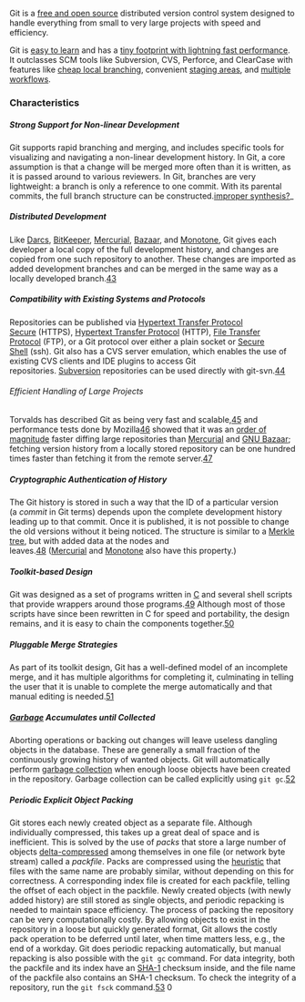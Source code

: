 Git is a [free and open source](https://git-scm.com/about/free-and-open-source) distributed version control system designed to handle everything from small to very large projects with speed and efficiency.

Git is [easy to learn](https://git-scm.com/doc) and has a [tiny footprint with lightning fast performance](https://git-scm.com/about/small-and-fast). It outclasses SCM tools like Subversion, CVS, Perforce, and ClearCase with features like [cheap local branching](https://git-scm.com/about/branching-and-merging), convenient [staging areas](https://git-scm.com/about/staging-area), and [multiple workflows](https://git-scm.com/about/distributed).

### Characteristics

##### Strong Support for Non-linear Development

Git supports rapid branching and merging, and includes specific tools for visualizing and navigating a non-linear development history. In Git, a core assumption is that a change will be merged more often than it is written, as it is passed around to various reviewers. In Git, branches are very lightweight: a branch is only a reference to one commit. With its parental commits, the full branch structure can be constructed.[improper synthesis?](https://en.wikipedia.org/wiki/Wikipedia:No_original_research#Synthesis_of_published_material "Wikipedia:No original research")_

##### Distributed Development

Like [Darcs](https://en.wikipedia.org/wiki/Darcs "Darcs"), [BitKeeper](https://en.wikipedia.org/wiki/BitKeeper "BitKeeper"), [Mercurial](https://en.wikipedia.org/wiki/Mercurial "Mercurial"), [Bazaar](https://en.wikipedia.org/wiki/Bazaar_(software) "Bazaar (software)"), and [Monotone](https://en.wikipedia.org/wiki/Monotone_(software) "Monotone (software)"), Git gives each developer a local copy of the full development history, and changes are copied from one such repository to another. These changes are imported as added development branches and can be merged in the same way as a locally developed branch.[43](https://en.wikipedia.org/wiki/Git#cite_note-44)

##### Compatibility with Existing Systems and Protocols

Repositories can be published via [Hypertext Transfer Protocol Secure](https://en.wikipedia.org/wiki/HTTPS "HTTPS") (HTTPS), [Hypertext Transfer Protocol](https://en.wikipedia.org/wiki/Hypertext_Transfer_Protocol "Hypertext Transfer Protocol") (HTTP), [File Transfer Protocol](https://en.wikipedia.org/wiki/File_Transfer_Protocol "File Transfer Protocol") (FTP), or a Git protocol over either a plain socket or [Secure Shell](https://en.wikipedia.org/wiki/Secure_Shell "Secure Shell") (ssh). Git also has a CVS server emulation, which enables the use of existing CVS clients and IDE plugins to access Git repositories. [Subversion](https://en.wikipedia.org/wiki/Apache_Subversion "Apache Subversion") repositories can be used directly with git-svn.[44](https://en.wikipedia.org/wiki/Git#cite_note-45)

###### Efficient Handling of Large Projects

Torvalds has described Git as being very fast and scalable,[45](https://en.wikipedia.org/wiki/Git#cite_note-46) and performance tests done by Mozilla[46](https://en.wikipedia.org/wiki/Git#cite_note-47) showed that it was an [order of magnitude](https://en.wikipedia.org/wiki/Order_of_magnitude "Order of magnitude") faster diffing large repositories than [Mercurial](https://en.wikipedia.org/wiki/Mercurial "Mercurial") and [GNU Bazaar](https://en.wikipedia.org/wiki/GNU_Bazaar "GNU Bazaar"); fetching version history from a locally stored repository can be one hundred times faster than fetching it from the remote server.[47](https://en.wikipedia.org/wiki/Git#cite_note-48)

##### Cryptographic Authentication of History

The Git history is stored in such a way that the ID of a particular version (a _commit_ in Git terms) depends upon the complete development history leading up to that commit. Once it is published, it is not possible to change the old versions without it being noticed. The structure is similar to a [Merkle tree](https://en.wikipedia.org/wiki/Merkle_tree "Merkle tree"), but with added data at the nodes and leaves.[48](https://en.wikipedia.org/wiki/Git#cite_note-49) ([Mercurial](https://en.wikipedia.org/wiki/Mercurial "Mercurial") and [Monotone](https://en.wikipedia.org/wiki/Monotone_(software) "Monotone (software)") also have this property.)

##### Toolkit-based Design

Git was designed as a set of programs written in [C](https://en.wikipedia.org/wiki/C_(programming_language) "C (programming language)") and several shell scripts that provide wrappers around those programs.[49](https://en.wikipedia.org/wiki/Git#cite_note-50) Although most of those scripts have since been rewritten in C for speed and portability, the design remains, and it is easy to chain the components together.[50](https://en.wikipedia.org/wiki/Git#cite_note-51)

##### Pluggable Merge Strategies

As part of its toolkit design, Git has a well-defined model of an incomplete merge, and it has multiple algorithms for completing it, culminating in telling the user that it is unable to complete the merge automatically and that manual editing is needed.[51](https://en.wikipedia.org/wiki/Git#cite_note-52)

##### [Garbage](https://en.wikipedia.org/wiki/Garbage_(computer_science) "Garbage (computer science)") Accumulates until Collected

Aborting operations or backing out changes will leave useless dangling objects in the database. These are generally a small fraction of the continuously growing history of wanted objects. Git will automatically perform [garbage collection](https://en.wikipedia.org/wiki/Garbage_collection_(computer_science) "Garbage collection (computer science)") when enough loose objects have been created in the repository. Garbage collection can be called explicitly using `git gc`.[52](https://en.wikipedia.org/wiki/Git#cite_note-53)

##### Periodic Explicit Object Packing

Git stores each newly created object as a separate file. Although individually compressed, this takes up a great deal of space and is inefficient. This is solved by the use of _packs_ that store a large number of objects [delta-compressed](https://en.wikipedia.org/wiki/Delta_encoding "Delta encoding") among themselves in one file (or network byte stream) called a _packfile_. Packs are compressed using the [heuristic](https://en.wikipedia.org/wiki/Heuristic_(computer_science) "Heuristic (computer science)") that files with the same name are probably similar, without depending on this for correctness. A corresponding index file is created for each packfile, telling the offset of each object in the packfile. Newly created objects (with newly added history) are still stored as single objects, and periodic repacking is needed to maintain space efficiency. The process of packing the repository can be very computationally costly. By allowing objects to exist in the repository in a loose but quickly generated format, Git allows the costly pack operation to be deferred until later, when time matters less, e.g., the end of a workday. Git does periodic repacking automatically, but manual repacking is also possible with the `git gc` command. For data integrity, both the packfile and its index have an [SHA-1](https://en.wikipedia.org/wiki/SHA-1 "SHA-1") checksum inside, and the file name of the packfile also contains an SHA-1 checksum. To check the integrity of a repository, run the `git fsck` command.[53](https://en.wikipedia.org/wiki/Git#cite_note-Git_-_Packfiles-54)
0